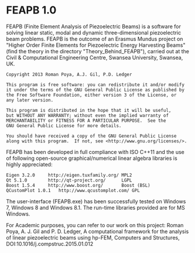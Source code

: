 # FEAPB 1.0

FEAPB (Finite Element Analysis of Piezoelectric Beams) is a software for solving linear static, modal and dynamic three-dimensional piezoelectric beam problems. FEAPB is the outcome of an Erasmus Mundus project on "Higher Order Finite Elements for Piezoelectric Energy Harvesting Beams" (find the theory in the directory "Theory_Behind_FEAPB"), carried out at the Civil & Computational Engineering Centre, Swansea University, Swansea, UK.

    Copyright 2013 Roman Poya, A.J. Gil, P.D. Ledger

    This program is free software: you can redistribute it and/or modify
    it under the terms of the GNU General Public License as published by
    the Free Software Foundation, either version 3 of the License, or
    any later version.

    This program is distributed in the hope that it will be useful,
    but WITHOUT ANY WARRANTY; without even the implied warranty of
    MERCHANTABILITY or FITNESS FOR A PARTICULAR PURPOSE.  See the
    GNU General Public License for more details.

    You should have received a copy of the GNU General Public License
    along with this program.  If not, see <http://www.gnu.org/licenses/>.


FEAPB has been developed in full compliance with ISO C++11 and the use of following open-source graphical/numerical linear algebra libraries is highly appreciated:

	Eigen 3.2.0		http://eigen.tuxfamily.org/	MPL2
	Qt 5.1.0		http://qt-project.org/		LGPL
	Boost 1.5.4		http://www.boost.org/		Boost (BSL)          
	QCustomPlot 1.0.1	http://www.qcustomplot.com/	GPL
	
The user-interface (FEAPB.exe) has been successfully tested on Windows 7, Windows 8 and Windows 8.1. The run-time libraries provided are for MS Windows.

For Academic purposes, you can refer to our work on this project:
Roman Poya, A. J. Gil and P. D. Ledger, A computational framework for the analysis of linear piezoelectric beams using hp-FEM, Computers and Structures, DOI:10.1016/j.compstruc.2015.01.012
